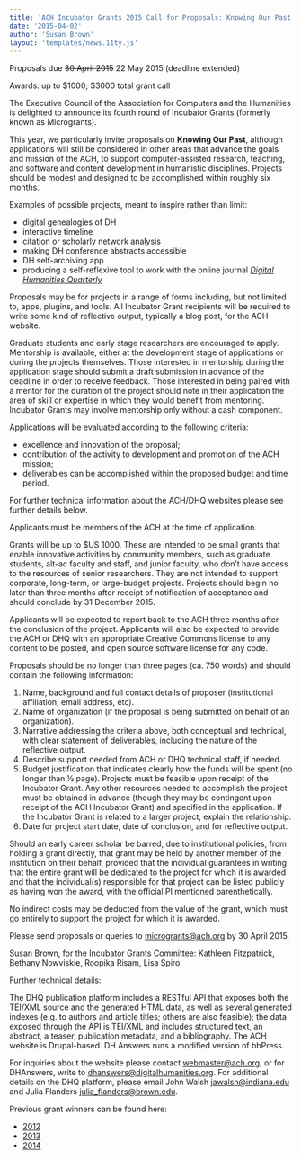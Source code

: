 ```yaml
---
title: 'ACH Incubator Grants 2015 Call for Proposals: Knowing Our Past'
date: '2015-04-02'
author: 'Susan Brown'
layout: 'templates/news.11ty.js'
---
```

Proposals due <del>30 April 2015</del> 22 May 2015 (deadline extended)

Awards: up to $1000; $3000 total grant call

The Executive Council of the Association for Computers and the Humanities is delighted to announce its fourth round of Incubator Grants (formerly known as Microgrants).

This year, we particularly invite proposals on **Knowing Our Past**, although applications will still be considered in other areas that advance the goals and mission of the ACH, to support computer-assisted research, teaching, and software and content development in humanistic disciplines. Projects should be modest and designed to be accomplished within roughly six months.

Examples of possible projects, meant to inspire rather than limit:

- digital genealogies of DH
- interactive timeline
- citation or scholarly network analysis
- making DH conference abstracts accessible
- DH self-archiving app
- producing a self-reflexive tool to work with the online journal [*Digital Humanities Quarterly*](http://digitalhumanities.org/dhq/)

Proposals may be for projects in a range of forms including, but not limited to, apps, plugins, and tools. All Incubator Grant recipients will be required to write some kind of reflective output, typically a blog post, for the ACH website.

Graduate students and early stage researchers are encouraged to apply. Mentorship is available, either at the development stage of applications or during the projects themselves. Those interested in mentorship during the application stage should submit a draft submission in advance of the deadline in order to receive feedback. Those interested in being paired with a mentor for the duration of the project should note in their application the area of skill or expertise in which they would benefit from mentoring. Incubator Grants may involve mentorship only without a cash component.

Applications will be evaluated according to the following criteria:

- excellence and innovation of the proposal;
- contribution of the activity to development and promotion of the ACH mission;
- deliverables can be accomplished within the proposed budget and time period.

For further technical information about the ACH/DHQ websites please see further details below.

Applicants must be members of the ACH at the time of application.

Grants will be up to $US 1000. These are intended to be small grants that enable innovative activities by community members, such as graduate students, alt-ac faculty and staff, and junior faculty, who don’t have access to the resources of senior researchers. They are not intended to support corporate, long-term, or large-budget projects. Projects should begin no later than three months after receipt of notification of acceptance and should conclude by 31 December 2015.

Applicants will be expected to report back to the ACH three months after the conclusion of the project. Applicants will also be expected to provide the ACH or DHQ with an appropriate Creative Commons license to any content to be posted, and open source software license for any code.

Proposals should be no longer than three pages (ca. 750 words) and should contain the following information:

1. Name, background and full contact details of proposer (institutional affiliation, email address, etc).
2. Name of organization (if the proposal is being submitted on behalf of an organization).
3. Narrative addressing the criteria above, both conceptual and technical, with clear statement of deliverables, including the nature of the reflective output.
4. Describe support needed from ACH or DHQ technical staff, if needed.
5. Budget justification that indicates clearly how the funds will be spent (no longer than ½ page). Projects must be feasible upon receipt of the Incubator Grant. Any other resources needed to accomplish the project must be obtained in advance (though they may be contingent upon receipt of the ACH Incubator Grant) and specified in the application. If the Incubator Grant is related to a larger project, explain the relationship.
6. Date for project start date, date of conclusion, and for reflective output.

Should an early career scholar be barred, due to institutional policies, from holding a grant directly, that grant may be held by another member of the institution on their behalf, provided that the individual guarantees in writing that the entire grant will be dedicated to the project for which it is awarded and that the individual(s) responsible for that project can be listed publicly as having won the award, with the official PI mentioned parenthetically.

No indirect costs may be deducted from the value of the grant, which must go entirely to support the project for which it is awarded.

Please send proposals or queries to microgrants@ach.org by 30 April 2015.

Susan Brown, for the Incubator Grants Committee: Kathleen Fitzpatrick, Bethany Nowviskie, Roopika Risam, Lisa Spiro

Further technical details:

The DHQ publication platform includes a RESTful API that exposes both the TEI/XML source and the generated HTML data, as well as several generated indexes (e.g. to authors and article titles; others are also feasible); the data exposed through the API is TEI/XML and includes structured text, an abstract, a teaser, publication metadata, and a bibliography. The ACH website is Drupal-based. DH Answers runs a modified version of bbPress.

For inquiries about the website please contact [webmaster@ach.org](mailto:webmaster@ach.org), or for DHAnswers, write to [dhanswers@digitalhumanities.org](mailto:dhanswers@digitalhumanities.org). For additional details on the DHQ platform, please email John Walsh [jawalsh@indiana.edu](mailto:jawalsh@indiana.edu) and Julia Flanders [julia\_flanders@brown.edu](mailto:julia_flanders@brown.edu).

Previous grant winners can be found here:

- [2012](/news/2012/01/ach-microgrants)
- [2013](/news/2013/07/ach-microgrants-winners-2013/)
- [2014](/news/2014/07/ach-microgrants-winners-2014/)

